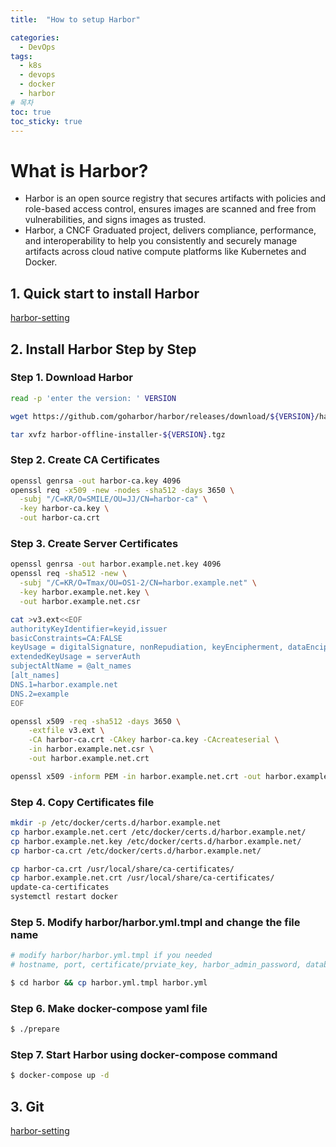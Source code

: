 ```yaml
---
title:  "How to setup Harbor"

categories:
  - DevOps
tags:
  - k8s
  - devops
  - docker
  - harbor
# 목차
toc: true
toc_sticky: true
---
```


# What is Harbor?

* Harbor is an open source registry that secures artifacts with policies and role-based access control, ensures images are scanned and free from vulnerabilities, and signs images as trusted. 
* Harbor, a CNCF Graduated project, delivers compliance, performance, and interoperability to help you consistently and securely manage artifacts across cloud native compute platforms like Kubernetes and Docker.

## 1. Quick start to install Harbor

[harbor-setting](https://github.com/smilejj91/devops-setting/tree/main/harbor)

## 2. Install Harbor Step by Step

### Step 1. Download Harbor

```bash
read -p 'enter the version: ' VERSION

wget https://github.com/goharbor/harbor/releases/download/${VERSION}/harbor-offline-installer-${VERSION}.tgz

tar xvfz harbor-offline-installer-${VERSION}.tgz
```

### Step 2. Create CA Certificates

```bash
openssl genrsa -out harbor-ca.key 4096
openssl req -x509 -new -nodes -sha512 -days 3650 \
  -subj "/C=KR/O=SMILE/OU=JJ/CN=harbor-ca" \
  -key harbor-ca.key \
  -out harbor-ca.crt
```

### Step 3. Create Server Certificates

```bash
openssl genrsa -out harbor.example.net.key 4096
openssl req -sha512 -new \
  -subj "/C=KR/O=Tmax/OU=OS1-2/CN=harbor.example.net" \
  -key harbor.example.net.key \
  -out harbor.example.net.csr

cat >v3.ext<<EOF
authorityKeyIdentifier=keyid,issuer
basicConstraints=CA:FALSE
keyUsage = digitalSignature, nonRepudiation, keyEncipherment, dataEncipherment
extendedKeyUsage = serverAuth
subjectAltName = @alt_names
[alt_names]
DNS.1=harbor.example.net
DNS.2=example
EOF

openssl x509 -req -sha512 -days 3650 \
    -extfile v3.ext \
    -CA harbor-ca.crt -CAkey harbor-ca.key -CAcreateserial \
    -in harbor.example.net.csr \
    -out harbor.example.net.crt

openssl x509 -inform PEM -in harbor.example.net.crt -out harbor.example.net.cert
```

### Step 4. Copy Certificates file

```bash
mkdir -p /etc/docker/certs.d/harbor.example.net
cp harbor.example.net.cert /etc/docker/certs.d/harbor.example.net/
cp harbor.example.net.key /etc/docker/certs.d/harbor.example.net/
cp harbor-ca.crt /etc/docker/certs.d/harbor.example.net/

cp harbor-ca.crt /usr/local/share/ca-certificates/
cp harbor.example.net.crt /usr/local/share/ca-certificates/
update-ca-certificates
systemctl restart docker
```

### Step 5. Modify harbor/harbor.yml.tmpl and change the file name

```bash
# modify harbor/harbor.yml.tmpl if you needed
# hostname, port, certificate/prviate_key, harbor_admin_password, database.password, data_volume, etc.

$ cd harbor && cp harbor.yml.tmpl harbor.yml
```

### Step 6. Make docker-compose yaml file

```bash
$ ./prepare
```

### Step 7. Start Harbor using docker-compose command

```bash
$ docker-compose up -d
```

## 3. Git

[harbor-setting](https://github.com/smilejj91/devops-setting/tree/main/harbor)

